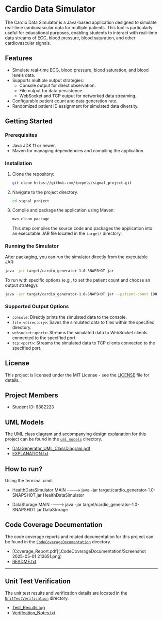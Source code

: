 # Cardio Data Simulator

The Cardio Data Simulator is a Java-based application designed to simulate real-time cardiovascular data for multiple patients. This tool is particularly useful for educational purposes, enabling students to interact with real-time data streams of ECG, blood pressure, blood saturation, and other cardiovascular signals.

## Features

- Simulate real-time ECG, blood pressure, blood saturation, and blood levels data.
- Supports multiple output strategies:
  - Console output for direct observation.
  - File output for data persistence.
  - WebSocket and TCP output for networked data streaming.
- Configurable patient count and data generation rate.
- Randomized patient ID assignment for simulated data diversity.

## Getting Started

### Prerequisites

- Java JDK 11 or newer.
- Maven for managing dependencies and compiling the application.

### Installation

1. Clone the repository:

   ```sh
   git clone https://github.com/tpepels/signal_project.git
   ```

2. Navigate to the project directory:

   ```sh
   cd signal_project
   ```

3. Compile and package the application using Maven:
   ```sh
   mvn clean package
   ```
   This step compiles the source code and packages the application into an executable JAR file located in the `target/` directory.

### Running the Simulator

After packaging, you can run the simulator directly from the executable JAR:

```sh
java -jar target/cardio_generator-1.0-SNAPSHOT.jar
```

To run with specific options (e.g., to set the patient count and choose an output strategy):

```sh
java -jar target/cardio_generator-1.0-SNAPSHOT.jar --patient-count 100 --output file:./output
```

### Supported Output Options

- `console`: Directly prints the simulated data to the console.
- `file:<directory>`: Saves the simulated data to files within the specified directory.
- `websocket:<port>`: Streams the simulated data to WebSocket clients connected to the specified port.
- `tcp:<port>`: Streams the simulated data to TCP clients connected to the specified port.

## License

This project is licensed under the MIT License - see the [LICENSE](LICENSE) file for details..

## Project Members
- Student ID: 6382223


## UML Models

The UML class diagram and accompanying design explanation for this project can be found in the [`uml_models`](./uml_models) directory.

- [DataGenerator_UML_ClassDiagram.pdf](./uml_models/DataGenerator_UML_ClassDiagram.pdf)
- [EXPLANATION.txt](./uml_models/EXPLANATION.txt)

## How to run?
Using the terminal cmd:

- HealthDataSimulator MAIN ---->
java -jar target/cardio_generator-1.0-SNAPSHOT.jar HealthDataSimulator


- DataStorage MAIN ----> 
java -jar target/cardio_generator-1.0-SNAPSHOT.jar DataStorage

## Code Coverage Documentation

The code coverage reports and related documentation for this project can be found in the [`CodeCoverageDocumentation`](./signal_project/CodeCoverageDocumentation) directory.

- [Coverage_Report.pdf](.CodeCoverageDocumentation/Screenshot 2025-05-01 213651.png)
- [README.txt](./signal_project/CodeCoverageDocumentation/README.txt)

---

## Unit Test Verification

The unit test results and verification details are located in the [`UnitTestVerification`](./signal_project/UnitTestVerification) directory.

- [Test_Results.log](./signal_project/UnitTestVerification/Test_Results.log)
- [Verification_Notes.txt](./signal_project/UnitTestVerification/Verification_Notes.txt)
